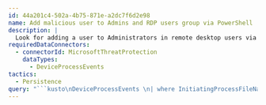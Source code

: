 ```yaml
---
id: 44a201c4-502a-4b75-871e-a2dc7f6d2e98
name: Add malicious user to Admins and RDP users group via PowerShell
description: |
  Look for adding a user to Administrators in remote desktop users via PowerShell.
requiredDataConnectors:
  - connectorId: MicrosoftThreatProtection
    dataTypes:
      - DeviceProcessEvents
tactics:
  - Persistence
query: "```kusto\nDeviceProcessEvents \n| where InitiatingProcessFileName =~ 'powershell.exe' \n| where InitiatingProcessCommandLine has_all('$admins=', 'System.Security.Principal.SecurityIdentifier', 'Translate', '-split', 'localgroup', '/add', '$rdp=')\n```"
---
```


